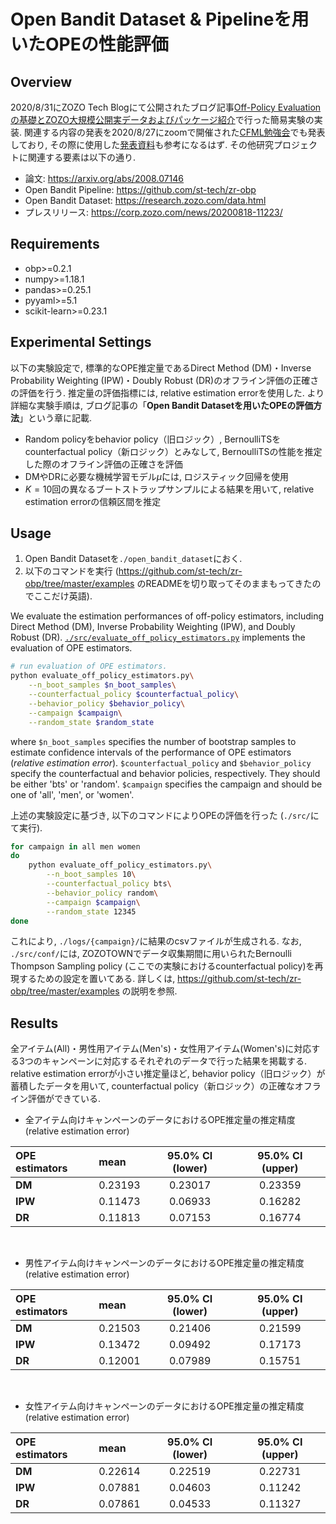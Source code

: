 # Open Bandit Dataset & Pipelineを用いたOPEの性能評価

## Overview
2020/8/31にZOZO Tech Blogにて公開されたブログ記事[Off-Policy Evaluationの基礎とZOZO大規模公開実データおよびパッケージ紹介]()で行った簡易実験の実装. 関連する内容の発表を2020/8/27にzoomで開催された[CFML勉強会](https://cfml.connpass.com/event/183154/)でも発表しており, その際に使用した[発表資料](https://speakerdeck.com/usaito/off-policy-evaluationfalseji-chu-toopen-bandit-dataset-and-pipelinefalseshao-jie)も参考になるはず. その他研究プロジェクトに関連する要素は以下の通り.

- 論文: https://arxiv.org/abs/2008.07146
- Open Bandit Pipeline: https://github.com/st-tech/zr-obp
- Open Bandit Dataset: https://research.zozo.com/data.html
- プレスリリース: https://corp.zozo.com/news/20200818-11223/

## Requirements
- obp>=0.2.1
- numpy>=1.18.1
- pandas>=0.25.1
- pyyaml>=5.1
- scikit-learn>=0.23.1


## Experimental Settings

以下の実験設定で, 標準的なOPE推定量であるDirect Method (DM)・Inverse Probability Weighting (IPW)・Doubly Robust (DR)のオフライン評価の正確さの評価を行う.
推定量の評価指標には, relative estimation errorを使用した.
より詳細な実験手順は, ブログ記事の「**Open Bandit Datasetを用いたOPEの評価方法**」という章に記載.

- Random policyをbehavior policy（旧ロジック）, BernoulliTSをcounterfactual policy（新ロジック）とみなして, BernoulliTSの性能を推定した際のオフライン評価の正確さを評価
- DMやDRに必要な機械学習モデル$\hat{\mu}$には, ロジスティック回帰を使用
- $K=10$回の異なるブートストラップサンプルによる結果を用いて, relative estimation errorの信頼区間を推定

## Usage

1. Open Bandit Datasetを`./open_bandit_dataset`におく.
2. 以下のコマンドを実行 (https://github.com/st-tech/zr-obp/tree/master/examples のREADMEを切り取ってそのままもってきたのでここだけ英語).

We evaluate the estimation performances of off-policy estimators, including Direct Method (DM), Inverse Probability Weighting (IPW), and Doubly Robust (DR).
[`./src/evaluate_off_policy_estimators.py`](./src/evaluate_off_policy_estimators.py) implements the evaluation of OPE estimators.

```bash
# run evaluation of OPE estimators.
python evaluate_off_policy_estimators.py\
    --n_boot_samples $n_boot_samples\
    --counterfactual_policy $counterfactual_policy\
    --behavior_policy $behavior_policy\
    --campaign $campaign\
    --random_state $random_state
```
where `$n_boot_samples` specifies the number of bootstrap samples to estimate confidence intervals of the performance of OPE estimators (*relative estimation error*).
`$counterfactual_policy` and `$behavior_policy` specify the counterfactual and behavior policies, respectively.
They should be either 'bts' or 'random'.
`$campaign` specifies the campaign and should be one of 'all', 'men', or 'women'.


上述の実験設定に基づき, 以下のコマンドによりOPEの評価を行った (`./src/`にて実行).
```bash
for campaign in all men women
do
    python evaluate_off_policy_estimators.py\
        --n_boot_samples 10\
        --counterfactual_policy bts\
        --behavior_policy random\
        --campaign $campaign\
        --random_state 12345
done
```

これにより, `./logs/{campaign}/`に結果のcsvファイルが生成される.
なお, `./src/conf/`には, ZOZOTOWNでデータ収集期間に用いられたBernoulli Thompson Sampling policy (ここでの実験におけるcounterfactual policy)を再現するための設定を置いてある. 詳しくは, https://github.com/st-tech/zr-obp/tree/master/examples の説明を参照.


## Results

全アイテム(All)・男性用アイテム(Men's)・女性用アイテム(Women's)に対応する3つのキャンペーンに対応するそれぞれのデータで行った結果を掲載する.
relative estimation errorが小さい推定量ほど, behavior policy（旧ロジック）が蓄積したデータを用いて, counterfactual policy（新ロジック）の正確なオフライン評価ができている.


- 全アイテム向けキャンペーンのデータにおけるOPE推定量の推定精度 (relative estimation error)

| **OPE estimators** | mean | 95.0% CI (lower) | 95.0% CI (upper) |
| :--- | :--- | :---: | :---: |
**DM** | 0.23193 | 0.23017 | 0.23359 |
**IPW** | 0.11473 | 0.06933 | 0.16282 |
**DR** | 0.11813 | 0.07153 | 0.16774 |

<br>

- 男性アイテム向けキャンペーンのデータにおけるOPE推定量の推定精度 (relative estimation error)

| **OPE estimators** | mean | 95.0% CI (lower) | 95.0% CI (upper) |
| :--- | :--- | :---: | :---: |
**DM** | 0.21503 | 0.21406 | 0.21599
**IPW** | 0.13472 | 0.09492 | 0.17173
**DR** | 0.12001 | 0.07989 | 0.15751

<br>

- 女性アイテム向けキャンペーンのデータにおけるOPE推定量の推定精度 (relative estimation error)

| **OPE estimators** | mean | 95.0% CI (lower) | 95.0% CI (upper) |
| :--- | :--- | :---: | :---: |
| **DM** | 0.22614 | 0.22519 | 0.22731 |
| **IPW** | 0.07881 | 0.04603 | 0.11242 |
| **DR** | 0.07861 | 0.04533 | 0.11327 |

